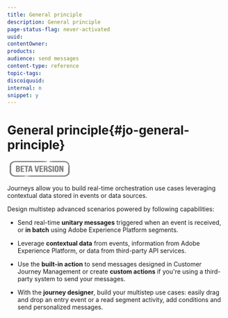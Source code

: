 ```yaml
---
title: General principle
description: General principle
page-status-flag: never-activated
uuid: 
contentOwner:
products:
audience: send messages
content-type: reference
topic-tags: 
discoiquuid:
internal: n
snippet: y
---
```

# General principle{#jo-general-principle}

![](../assets/do-not-localize/badge.png)

Journeys allow you to build real-time orchestration use cases leveraging contextual data stored in events or data sources.

Design multistep advanced scenarios powered by following capabilities:

* Send real-time **unitary messages** triggered when an event is received, or **in batch** using Adobe Experience Platform segments.

* Leverage **contextual data** from events, information from Adobe Experience Platform, or data from third-party API services.

* Use the **built-in action** to send messages designed in Customer Journey Management or create **custom actions** if you're using a third-party system to send your messages.

* With the **journey designer**, build your multistep use cases: easily drag and drop an entry event or a read segment activity, add conditions and send personalized messages.
